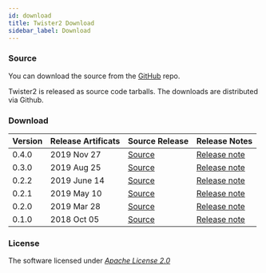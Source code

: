 ```yaml
---
id: download
title: Twister2 Download
sidebar_label: Download
---
```


### Source

You can download the source from the [GitHub](https://github.com/DSC-SPIDAL/twister2) repo.

Twister2 is released as source code tarballs. The downloads are distributed via Github.

### Download

| Version | Release Artificats | Source Release | Release Notes |
| :--- | :--- | :--- | :--- |
| 0.4.0 | 2019 Nov 27 | [Source](https://github.com/DSC-SPIDAL/twister2/releases) | [Release note](release/twister2_release_0_4_0.md) |
| 0.3.0 | 2019 Aug 25 | [Source](https://github.com/DSC-SPIDAL/twister2/releases) | [Release note](release/twister2_release_0_3_0.md) |
| 0.2.2 | 2019 June 14 |[Source](https://github.com/DSC-SPIDAL/twister2/releases) | [Release note](release/twister2_release_0_2_2.md) |
| 0.2.1 | 2019 May 10 | [Source](https://github.com/DSC-SPIDAL/twister2/releases) | [Release note](release/twister2_release_0_2_1.md) |
| 0.2.0 | 2019 Mar 28 | [Source](https://github.com/DSC-SPIDAL/twister2/releases) | [Release note](release/twister2_release_0_2_0.md) |
| 0.1.0 | 2018 Oct 05 | [Source](https://github.com/DSC-SPIDAL/twister2/releases) | [Release note](release/twister2_release_0_1_0.md) |

### License 

The software licensed under [_Apache License 2.0_](https://www.apache.org/licenses/LICENSE-2.0)


